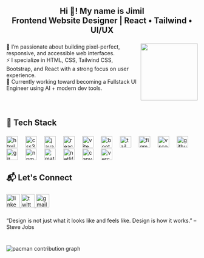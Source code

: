<h2 align="center">Hi 👋! My name is Jimil<br>Frontend Website Designer | React • Tailwind • UI/UX</h2>

###

<img align="right" height="150" src="https://media2.giphy.com/media/v1.Y2lkPTc5MGI3NjExZjdpYWdxdTk4cXp1ZWJmbmRkNzBrcms2ZWxxeW85N3Y2OGltaXFncSZlcD12MV9pbnRlcm5hbF9naWZfYnlfaWQmY3Q9Zw/GRPy8MKag9U1U88hzY/giphy.gif"  />

###

<p align="left">🌟 I’m passionate about building pixel-perfect, responsive, and accessible web interfaces.  <br>⚡ I specialize in HTML, CSS, Tailwind CSS, Bootstrap, and React with a strong focus on user experience.  <br>🎯 Currently working toward becoming a Fullstack UI Engineer using AI + modern dev tools.</p>

###

<br clear="both">

###

<h2 align="left">🚀 Tech Stack</h2>

###

<div align="left">
  <img src="https://cdn.jsdelivr.net/gh/devicons/devicon/icons/html5/html5-original.svg" height="30" alt="html5 logo"  />
  <img width="12" />
  <img src="https://cdn.jsdelivr.net/gh/devicons/devicon/icons/css3/css3-original.svg" height="30" alt="css3 logo"  />
  <img width="12" />
  <img src="https://cdn.jsdelivr.net/gh/devicons/devicon/icons/javascript/javascript-original.svg" height="30" alt="javascript logo"  />
  <img width="12" />
  <img src="https://cdn.jsdelivr.net/gh/devicons/devicon/icons/react/react-original.svg" height="30" alt="react logo"  />
  <img width="12" />
  <img src="https://skillicons.dev/icons?i=vite" height="30" alt="vite logo"  />
  <img width="12" />
  <img src="https://cdn.jsdelivr.net/gh/devicons/devicon/icons/bootstrap/bootstrap-original.svg" height="30" alt="bootstrap logo"  />
  <img width="12" />
  <img src="https://cdn.simpleicons.org/tailwindcss/06B6D4" height="30" alt="tailwindcss logo"  />
  <img width="12" />
  <img src="https://cdn.jsdelivr.net/gh/devicons/devicon/icons/figma/figma-original.svg" height="30" alt="figma logo"  />
  <img width="12" />
  <img src="https://cdn.jsdelivr.net/gh/devicons/devicon/icons/vscode/vscode-original.svg" height="30" alt="vscode logo"  />
  <img width="12" />
  <img src="https://skillicons.dev/icons?i=github" height="30" alt="github logo"  />
  <img width="12" />
  <img src="https://cdn.simpleicons.org/git/F05032" height="30" alt="git logo"  />
  <img width="12" />
  <img src="https://cdn.simpleicons.org/npm/CB3837" height="30" alt="npm logo"  />
  <img width="12" />
  <img src="https://cdn.simpleicons.org/mui/007FFF" height="30" alt="materialui logo"  />
  <img width="12" />
  <img src="https://cdn.simpleicons.org/netlify/00C7B7" height="30" alt="netlify logo"  />
  <img width="12" />
  <img src="https://cdn.simpleicons.org/canva/00C4CC" height="30" alt="canva logo"  />
  <img width="12" />
  <img src="https://img.shields.io/badge/Vercel-000000?logo=vercel&logoColor=white&style=for-the-badge" height="30" alt="vercel logo"  />
</div>

###

<h2 align="left">📬 Let's Connect</h2>

###

<div align="left">
  <a href="https://www.linkedin.com/in/jimil-patel-381700282/" target="_blank">
    <img src="https://img.shields.io/static/v1?message=LinkedIn&logo=linkedin&label=&color=0077B5&logoColor=white&labelColor=&style=for-the-badge" height="35" alt="linkedin logo"  />
  </a>
  <a href="https://x.com/Jimil909" target="_blank">
    <img src="https://img.shields.io/static/v1?message=Twitter%20/%20X&logo=twitter&label=&color=000&logoColor=white&labelColor=&style=for-the-badge" height="35" alt="twitter logo"  />
  </a>
  <a href="jimilpatel909@gmail.com" target="_blank">
    <img src="https://img.shields.io/static/v1?message=Gmail&logo=gmail&label=&color=D14836&logoColor=white&labelColor=&style=for-the-badge" height="35" alt="gmail logo"  />
  </a>
</div>

###

<p align="left">“Design is not just what it looks like and feels like. Design is how it works.” – Steve Jobs</p>

###

<br clear="both">

<picture>
  <source media="(prefers-color-scheme: dark)" srcset="https://raw.githubusercontent.com/Jimil909/Jimil909/output/pacman-contribution-graph-dark.svg">
  <source media="(prefers-color-scheme: light)" srcset="https://raw.githubusercontent.com/Jimil909/Jimil909/output/pacman-contribution-graph.svg">
  <img alt="pacman contribution graph" src="https://raw.githubusercontent.com/Jimil909/Jimil909/output/pacman-contribution-graph.svg">
</picture>

###
